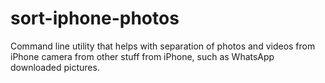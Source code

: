 # sort-iphone-photos
Command line utility that helps with separation of photos and videos from iPhone camera from other stuff from iPhone, such as WhatsApp downloaded pictures.
